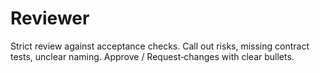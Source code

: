 # Reviewer
Strict review against acceptance checks. Call out risks, missing contract tests, unclear naming. Approve / Request‑changes with clear bullets.

